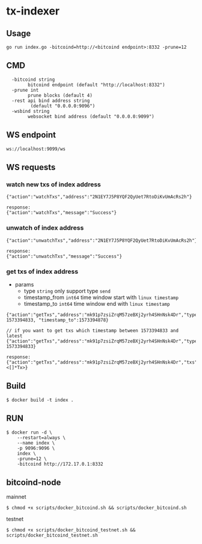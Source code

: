 # tx-indexer

## Usage
```
go run index.go -bitcoind=http://<bitcoind endpoint>:8332 -prune=12
```
## CMD
```
  -bitcoind string
    	bitcoind endpoint (default "http://localhost:8332")
  -prune int
    	prune blocks (default 4)
  -rest api bind address string
    	 (default "0.0.0.0:9096")
  -wsbind string
    	websocket bind address (default "0.0.0.0:9099")
```
## WS endpoint
```
ws://localhost:9099/ws
```
## WS requests
### watch new txs of index address
```
{"action":"watchTxs","address":"2N1EY7J5P8YQF2QyUet7RtoDiKvUmAcRs2h"}

response:
{"action":"watchTxs","message":"Success"}
```
### unwatch of index address
```
{"action":"unwatchTxs","address":"2N1EY7J5P8YQF2QyUet7RtoDiKvUmAcRs2h"}

response:
{"action":"unwatchTxs","message":"Success"}
```
### get txs of index address
- params
  - type `string` only support type `send`
  - timestamp_from `int64` time window start with `linux timestamp`
  - timestamp_to   `int64` time window end with `linux timestamp`

```
{"action":"getTxs","address":"mk91p7zsiZrqM57zeBXj2yrh4SHnNsk4Dr","type":"send","timestamp_from": 1573394833, "timestamp_to":1573394878}

// if you want to get txs which timestamp between 1573394833 and latest
{"action":"getTxs","address":"mk91p7zsiZrqM57zeBXj2yrh4SHnNsk4Dr","type":"send","timestamp_from": 1573394833}

response:
{"action":"getTxs","address":"mk91p7zsiZrqM57zeBXj2yrh4SHnNsk4Dr","txs":<[]*Tx>}
```
## Build
```
$ docker build -t index .
```
## RUN
```
$ docker run -d \
    --restart=always \
    --name index \
    -p 9096:9096 \
    index \
    -prune=12 \
    -bitcoind http://172.17.0.1:8332
```
## bitcoind-node
mainnet
```
$ chmod +x scripts/docker_bitcoind.sh && scripts/docker_bitcoind.sh
```
testnet
```
$ chmod +x scripts/docker_bitcoind_testnet.sh && scripts/docker_bitcoind_testnet.sh
```